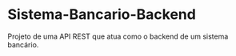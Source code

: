# Sistema-Bancario-Backend
Projeto de uma API REST que atua como o backend de um sistema bancário. 
